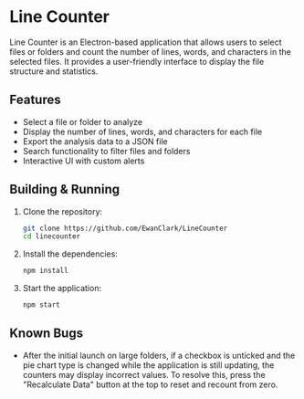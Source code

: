 # Line Counter

Line Counter is an Electron-based application that allows users to select files or folders and count the number of lines, words, and characters in the selected files. It provides a user-friendly interface to display the file structure and statistics.

## Features

- Select a file or folder to analyze
- Display the number of lines, words, and characters for each file
- Export the analysis data to a JSON file
- Search functionality to filter files and folders
- Interactive UI with custom alerts

## Building & Running

1. Clone the repository:
    ```sh
    git clone https://github.com/EwanClark/LineCounter
    cd linecounter
    ```

2. Install the dependencies:
    ```sh
    npm install
    ```

3. Start the application:
    ```sh
    npm start
    ```

## Known Bugs
- After the initial launch on large folders, if a checkbox is unticked and the pie chart type is changed while the application is still updating, the counters may display incorrect values. To resolve this, press the "Recalculate Data" button at the top to reset and recount from zero.
